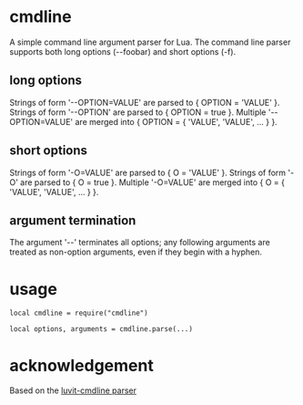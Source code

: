 cmdline
=======
A simple command line argument parser for Lua. The command line parser supports both long options (--foobar) and short options (-f).

long options
------------
Strings of form '--OPTION=VALUE' are parsed to { OPTION = 'VALUE' }.
Strings of form '--OPTION' are parsed to { OPTION = true }.
Multiple '--OPTION=VALUE' are merged into { OPTION = { 'VALUE', 'VALUE', ... } }.

short options
-------------
Strings of form '-O=VALUE' are parsed to { O = 'VALUE' }.
Strings of form '-O' are parsed to { O = true }.
Multiple '-O=VALUE' are merged into { O = { 'VALUE', 'VALUE', ... } }.

argument termination
--------------------
The argument '--' terminates all options; any following arguments are treated as non-option arguments, even if they begin with a hyphen.

usage
=====
```
local cmdline = require("cmdline")

local options, arguments = cmdline.parse(...)
```

acknowledgement
===============
Based on the [luvit-cmdline parser](https://github.com/dvv/luvit-cmdline)
